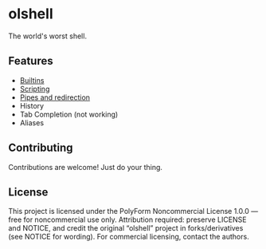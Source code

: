 # olshell

The world's worst shell.

## Features
- [Builtins](docs/Builtins.MD)
- [Scripting](docs/Scripting.MD)
- [Pipes and redirection](docs/Pipeline.MD)
- History
- Tab Completion (not working)
- Aliases

## Contributing

Contributions are welcome! Just do your thing.

## License
This project is licensed under the
PolyForm Noncommercial License 1.0.0 — free for noncommercial use only. Attribution required: preserve LICENSE and NOTICE, and credit the original “olshell” project in forks/derivatives (see NOTICE for wording). For commercial licensing, contact the authors.
